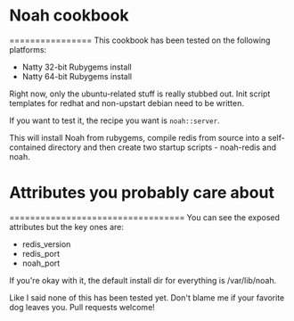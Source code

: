 # Noah cookbook
================
This cookbook has been tested on the following platforms:
* Natty 32-bit Rubygems install
* Natty 64-bit Rubygems install

Right now, only the ubuntu-related stuff is really stubbed out. Init script templates for redhat and non-upstart debian need to be written.

If you want to test it, the recipe you want is `noah::server`.

This will install Noah from rubygems, compile redis from source into a self-contained directory and then create two startup scripts - noah-redis and noah.

# Attributes you probably care about
==================================
You can see the exposed attributes but the key ones are:

- redis\_version
- redis\_port
- noah\_port

If you're okay with it, the default install dir for everything is /var/lib/noah.

Like I said none of this has been tested yet. Don't blame me if your favorite dog leaves you. Pull requests welcome!
